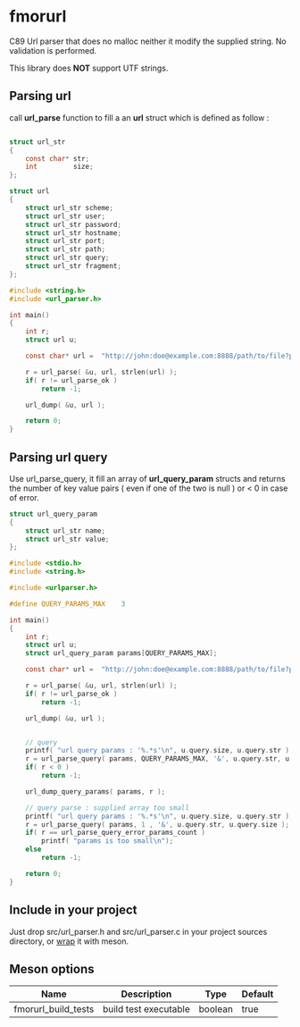 # fmorurl

C89 Url parser that does no malloc neither it modify the supplied string. No validation is performed.


This library does __NOT__ support UTF strings.


## Parsing url

call __url_parse__ function to fill a an __url__ struct which is defined as follow :

```C

struct url_str
{
    const char* str;
    int         size;
};

struct url
{
    struct url_str scheme;
    struct url_str user;
    struct url_str password;
    struct url_str hostname;
    struct url_str port;
    struct url_str path;
    struct url_str query;
    struct url_str fragment;
};
```



```C
#include <string.h>
#include <url_parser.h>

int main()
{
    int r;
    struct url u;

    const char* url =  "http://john:doe@example.com:8888/path/to/file?param=value#fragment";

    r = url_parse( &u, url, strlen(url) );
    if( r != url_parse_ok )
        return -1;

    url_dump( &u, url );

    return 0;
}
```


## Parsing url query

Use url_parse_query, it fill an array of __url_query_param__ structs and returns the number of key value pairs ( even if one of the two is null ) or < 0 in case of error.

```C
struct url_query_param
{
    struct url_str name;
    struct url_str value;
};
```

```C
#include <stdio.h>
#include <string.h>

#include <urlparser.h>

#define QUERY_PARAMS_MAX    3

int main()
{
    int r;
    struct url u;
    struct url_query_param params[QUERY_PARAMS_MAX];

    const char* url =  "http://john:doe@example.com:8888/path/to/file?param0=value0&param1=value1#fragment";

    r = url_parse( &u, url, strlen(url) );
    if( r != url_parse_ok )
        return -1;

    url_dump( &u, url );


    // query
    printf( "url query params : '%.*s'\n", u.query.size, u.query.str );
    r = url_parse_query( params, QUERY_PARAMS_MAX, '&', u.query.str, u.query.size );
    if( r < 0 )
        return -1;

    url_dump_query_params( params, r );

    // query parse : supplied array too small
    printf( "url query params : '%.*s'\n", u.query.size, u.query.str );
    r = url_parse_query( params, 1 , '&', u.query.str, u.query.size );
    if( r == url_parse_query_error_params_count )
        printf( "params is too small\n");
    else
        return -1;

    return 0;
}
```




## Include in your project

Just drop src/url_parser.h and src/url_parser.c in your project sources directory, or [wrap](https://mesonbuild.com/Wrap-dependency-system-manual.html) it with meson.

## Meson options

|  Name                | Description            | Type     | Default |
|----------------------|------------------------|----------|---------|
| fmorurl_build_tests  | build test executable  | boolean  | true    |



